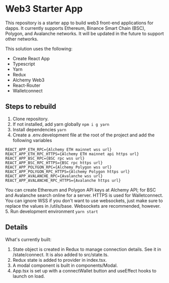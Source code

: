 # Web3 Starter App

This repository is a starter app to build web3 front-end applications for dapps. It currently supports Ethereum, Binance Smart Chain (BSC),
Polygon, and Avalanche networks. It will be updated in the future to support other networks.

This solution uses the following:
- Create React App
- Typescript
- Yarn
- Redux
- Alchemy Web3
- React-Router
- Walletconnect

## Steps to rebuild

1. Clone repository.
2. If not installed, add yarn globally `npm i g yarn`
3. Install dependencies `yarn`
4. Create a .env.development file at the root of the project and add the following variables
```
REACT_APP_ETH_RPC={Alchemy ETH mainnet wss url}
REACT_APP_ETH_RPC_HTTPS={Alchemy ETH mainnet api https url}
REACT_APP_BSC_RPC={BSC rpc wss url}
REACT_APP_BSC_RPC_HTTPS={BSC rpc https url}
REACT_APP_POLYGON_RPC={Alchemy Polygon wss url}
REACT_APP_POLYGON_RPC_HTTPS={Alchemy Polygon https url}
REACT_APP_AVALANCHE_RPC={Avalanche wss url}
REACT_APP_AVALANCHE_RPC_HTTPS={Avalanche https url}
```
You can create Ethereum and Polygon API keys at Alchemy API; for BSC and Avalanche search online for a server. HTTPS is used for Walletconnect. You can ignore WSS if you don't want to use websockets, just make sure to replace the values in /utils/base. Websockets are recommended, however.
5. Run development environment `yarn start`

## Details

What's currently built:
1. State object is created in Redux to manage connection details. See it in /state/connect. It is also added to src/state.ts.
2. Redux state is added to provider in index.tsx.
3. A modal component is built in components/Modal.
4. App.tsx is set up with a connectWallet button and useEffect hooks to launch on load.